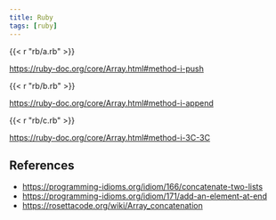 ```yaml
---
title: Ruby
tags: [ruby]
---
```


{{< r "rb/a.rb" >}}

<https://ruby-doc.org/core/Array.html#method-i-push>

{{< r "rb/b.rb" >}}

<https://ruby-doc.org/core/Array.html#method-i-append>

{{< r "rb/c.rb" >}}

<https://ruby-doc.org/core/Array.html#method-i-3C-3C>

## References

- <https://programming-idioms.org/idiom/166/concatenate-two-lists>
- <https://programming-idioms.org/idiom/171/add-an-element-at-end>
- <https://rosettacode.org/wiki/Array_concatenation>

